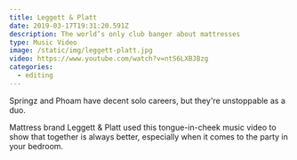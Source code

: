 ```yaml
---
title: Leggett & Platt
date: 2019-03-17T19:31:20.591Z
description: The world’s only club banger about mattresses
type: Music Video
image: /static/img/leggett-platt.jpg
video: https://www.youtube.com/watch?v=ntS6LXBJBzg
categories:
  - editing
---
```

Springz and Phoam have decent solo careers, but they're unstoppable as a duo.

Mattress brand Leggett & Platt used this tongue-in-cheek music video to show that together is always better, especially when it comes to the party in your bedroom.
